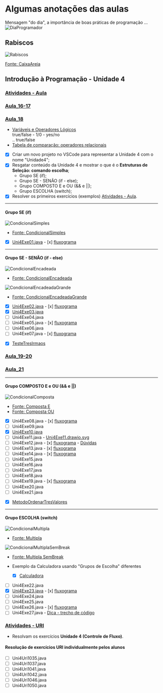 <!--  FIXME:
### [Aula_13](./aulaAnotacoes.md#Aula_13 "	21-03-2022	segunda	")	21-03-2022	segunda
### [Aula_14](./aulaAnotacoes.md#Aula_14 "	23-03-2022	quarta		23-03-2022	quarta
### [Aula_15](./aulaAnotacoes.md#Aula_15 "	23-03-2022	quarta	")	23-03-2022	quarta
### [Aula_16](./aulaAnotacoes.md#Aula_16 “	28-03-2022	segunda	")	28-03-2022	segunda
### [Aula_17](./aulaAnotacoes.md#Aula_17 “	30-03-2022	quarta		30-03-2022	quarta
### [Aula_18](./aulaAnotacoes.md#Aula_18 "	30-03-2022	quarta	")	30-03-2022	quarta
### [Aula_19](./aulaAnotacoes.md#Aula_19 "	04-04-2022	segunda	")	04-04-2022	segunda
### [Aula_20](./aulaAnotacoes.md#Aula_20 "	06-04-2022	quarta		06-04-2022	quarta
### [Aula_21](./aulaAnotacoes.md#Aula_21 "	06-04-2022	quarta	")	06-04-2022	quarta
-->

# Algumas anotações das aulas

Mensagem "do dia", a importância de boas práticas de programação ...  
![DiaProgramador](imgs/DiaProgramador.png "DiaProgramador")  

## Rabiscos

![Rabiscos](aulaRabiscos.drawio.svg)

[Fonte: CaixaAreia](./src/CaixaAreia.java "Fonte: CaixaAreia")  

## Introdução à Programação - Unidade 4

### [Atividades - Aula](./atividadeAula.md "Atividades - Aula")  

### [Aula_16-17](../cronograma.md#Aula_16-17)

### [Aula_18](../cronograma.md#Aula_18)

- [Variáveis e Operadores Lógicos](./README.md#operadores-lógicos-em-java​ "Variáveis lógicas")  
  true/false - 1/0 - yes/no  
  .. true/false  
- [Tabela de comparação: operadores relacionais](./README.md#operadores-relacionais-em-java​ "Tabela de comparação: operadores relacionais")  
- [x] Criar um novo projeto no VSCode para representar a Unidade 4 com o nome "Unidade4";  
- [x] Resgatar conteúdo da Unidade 4 e mostrar o que é o **Estruturas de Seleção: comando escolha**;  
  - Grupo SE (if);  
  - Grupo SE - SENÃO (if - else);  
  - Grupo COMPOSTO E e OU (&& e ||);  
  - Grupo ESCOLHA (switch);  
- [x] Resolver os primeiros exercícios (exemplos) [Atividades - Aula](./atividadeAula.md "Atividades - Aula").  

----------

#### Grupo SE (if)

![CondicionalSimples](./fluxogramas/CondicionalSimples.drawio.svg "CondicionalSimples")  

- [Fonte: CondicionalSimples](./src/ExemploCondicional_Simples.java "Fonte: CondicionalSimples")  

- [x] [Uni4Exe01.java](./src/Uni4Exe01.java "Uni4Exe01.java") - [x] [fluxograma](./fluxogramas/Uni4Exe01.svg "fluxograma") <!-- prof. completo -->  

----------

#### Grupo SE - SENÃO (if - else)

![CondicionalEncadeada](./fluxogramas/CondicionalEncadeada.drawio.svg "CondicionalEncadeada")  

- [Fonte: CondicionalEncadeada](./src/ExemploCondicionalEncadeada.java "Fonte: CondicionalEncadeada")  

![CondicionalEncadeadaGrande](./fluxogramas/CondicionalEncadeadaGrande.drawio.svg "CondicionalEncadeadaGrande")  

- [Fonte: CondicionalEncadeadaGrande](./src/ExemploCondicionalEncadeadaGrande.java "Fonte: CondicionalEncadeadaGrande")  

- [x] [Uni4Exe02.java](./src/Uni4Exe02.java "Uni4Exe02.java") - [x] [fluxograma](./fluxogramas/Uni4Exe02.svg "fluxograma") <!-- prof. completo -->  
- [x] [Uni4Exe03.java](./src/Uni4Exe03.java "Uni4Exe03.java") <!-- aluno enviou -->  
- [ ] Uni4Exe04.java  
- [ ] Uni4Exe05.java - [x] [fluxograma](./fluxogramas/Uni4Exe05.svg "fluxograma")  
- [ ] Uni4Exe06.java  
- [ ] Uni4Exe07.java - [x] [fluxograma](./fluxogramas/Uni4Exe07.svg "fluxograma")  
<!-- TODO: tarefa, deixar uma parte e pedi para pensar em como terminar de resolver -->
- [x] [TesteTresIrmaos](./src/ExemploTesteTresIrmaos.java "TesteTresIrmaos")

### [Aula_19-20](../cronograma.md#Aula_19-20)

### [Aula_21](../cronograma.md#Aula_21)

----------

#### Grupo COMPOSTO E e OU (&& e ||)

![CondicionalComposta](./fluxogramas/CondicionalComposta.drawio.svg "CondicionalComposta")  

- [Fonte: Composta E](./src/ExemploCondicionalCompostaE.java "Fonte: Composta E")  
- [Fonte: Composta OU](./src/ExemploCondicionalCompostaOU.java "Fonte: Composta OU")  

- [x] Uni4Exe08.java - [x] [fluxograma](./fluxogramas/Uni4Exe08.svg "fluxograma")  <!-- prof. completo -->  
- [ ] Uni4Exe09.java  
- [x] [Uni4Exe10.java](./src/Uni4Exe10.java "Uni4Exe10.java") <!-- prof. completo -->  
- [ ] Uni4Exe11.java - [Uni4Exe11.drawio.svg](./fluxogramas/Uni4Exe11.drawio.svg)  
- [ ] Uni4Exe12.java - [x] [fluxograma](./fluxogramas/Uni4Exe12.svg "fluxograma") - [Dúvidas](./fluxogramas/Uni4Exe12_duvida.pdf "Dúvidas")  
- [ ] Uni4Exe13.java - [x] [fluxograma](./fluxogramas/Uni4Exe13.svg "fluxograma")  
- [ ] Uni4Exe14.java - [x] [fluxograma](./fluxogramas/Uni4Exe14.svg "fluxograma")  
- [ ] Uni4Exe15.java  
- [ ] Uni4Exe16.java  
- [ ] Uni4Exe17.java  
- [ ] Uni4Exe18.java  
- [ ] Uni4Exe19.java - [x] [fluxograma](./fluxogramas/Uni4Exe19.svg "fluxograma")  
- [ ] Uni4Exe20.java  
- [ ] Uni4Exe21.java  
<!-- TODO: tarefa, deixar uma parte e pedi para pensar em como terminar de resolver -->
- [x] [MetodoOrdenarTresValores](./src/ExemploMetodoOrdenarTresValores.java "MetodoOrdenarTresValores")

----------

#### Grupo ESCOLHA (switch)

![CondicionalMultipla](./fluxogramas/CondicionalMultipla.drawio.svg "CondicionalMultipla")  

- [Fonte: Multipla](./src/ExemploCondicionalMultipla.java "Fonte: Multipla")  

![CondicionalMultiplaSemBreak](./fluxogramas/CondicionalMultiplaSemBreak.drawio.svg "CondicionalMultiplaSemBreak")  

- [Fonte: Multipla SemBreak](./src/ExemploCondicionalMultiplaSemBreak.java "Fonte: Multipla SemBreak")  

- Exemplo da Calculadora usando "Grupos de Escolha" diferentes
  - [x] [Calculadora](./src/ExemploCalculadora.java "Calculadora")  

- [ ] Uni4Exe22.java  
- [x] [Uni4Exe23.java](./src/Uni4Exe23.java "Uni4Exe23.java") - [x] [fluxograma](./fluxogramas/Uni4Exe23.svg "fluxograma")  <!-- prof. completo -->  
- [ ] Uni4Exe24.java  
- [ ] Uni4Exe25.java  
- [ ] Uni4Exe26.java - [x] [fluxograma](./fluxogramas/Uni4Exe26.svg "fluxograma")  
- [ ] Uni4Exe27.java - [Dica - trecho de código](./fluxogramas/Uni4Exe27_Dica.svg "Uni4Exe27_Dica") <!-- parcial -->

### [Atividades - URI](./atividadeUri.md "Atividades - URI")  

- Resolvam os exercícios **Unidade 4 (Controle de Fluxo)**.

#### Resolução de exercícios URI individualmente pelos alunos  

- [ ] Uni4Uri1035.java
- [ ] Uni4Uri1037.java
- [ ] Uni4Uri1041.java
- [ ] Uni4Uri1042.java
- [ ] Uni4Uri1046.java
- [ ] Uni4Uri1050.java
